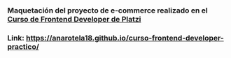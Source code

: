 ### Maquetación del proyecto de e-commerce realizado en el [Curso de Frontend Developer de Platzi](https://platzi.com/cursos/frontend-developer-practico/ "Curso de Frontend Developer de Platzi")

### Link: https://anarotela18.github.io/curso-frontend-developer-practico/